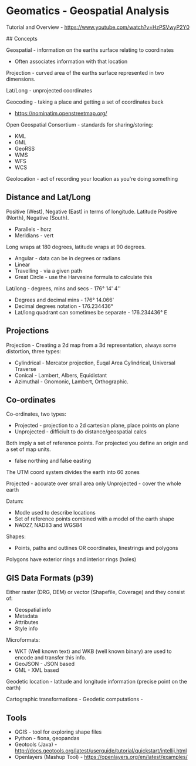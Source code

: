 # Geomatics - Geospatial Analysis 

Tutorial and Overview - https://www.youtube.com/watch?v=HzPSVwyP2Y0

## Concepts

Geospatial - information on the earths surface relating to coordinates
* Often associates information with that location

Projection - curved area of the earths surface represented in two dimensions.

Lat/Long - unprojected coordinates

Geocoding - taking a place and getting a set of coordinates back
* https://nominatim.openstreetmap.org/

Open Geospatial Consortium - standards for sharing/storing:
* KML
* GML
* GeoRSS
* WMS
* WFS
* WCS

Geolocation - act of recording your location as you're doing something

## Distance and Lat/Long
 
Positive (West), Negative (East) in terms of longitude.  Latitude Positive (North), Negative (South).
* Parallels - horz
* Meridians - vert

Long wraps at 180 degrees, latitude wraps at 90 degrees.

* Angular - data can be in degrees or radians
* Linear 
* Travelling - via a given path
* Great Circle - use the Harvesine formula to calculate this

Lat/long - degrees, mins and secs - 176° 14' 4''
* Degrees and decimal mins - 176° 14.066'
* Decimal degrees notation - 176.234436°
* Lat/long quadrant can sometimes be separate - 176.234436° E

## Projections

Projection - Creating a 2d map from a 3d representation, always some distortion, three types:
* Cylindrical - Mercator projection, Euqal Area Cylindrical, Universal Traverse
* Conical - Lambert, Albers, Equidistant
* Azimuthal - Gnomonic, Lambert, Orthographic.

## Co-ordinates 

Co-ordinates, two types:
* Projected - projection to a 2d cartesian plane, place points on plane
* Unprojected - difficiult to do distance/geospatial calcs

Both imply a set of reference points.  For projected you define an origin and a set of map units.
* false northing and false easting

The UTM coord system divides the earth into 60 zones

Projected - accurate over small area only
Unprojected - cover the whole earth

Datum:
* Modle used to describe locations
* Set of reference points combined with a model of the earth shape
* NAD27, NAD83 and WGS84

Shapes:
* Points, paths and outlines OR coordinates, linestrings and polygons

Polygons have exterior rings and interior rings (holes)

## GIS Data Formats (p39)

Either raster (DRG, DEM) or vector (Shapefile, Coverage) and they consist of:
* Geospatial info
* Metadata
* Attributes
* Style info

Microformats:
* WKT (Well known text) and WKB (well known binary) are used to encode and transfer this info.
* GeoJSON - JSON based
* GML - XML based 

Geodetic location - latitude and longitude information (precise point on the earth)

Cartographic transformations - 
Geodetic computations - 

 
## Tools

* QGIS - tool for exploring shape files
* Python - fiona, geopandas
* Geotools (Java) - http://docs.geotools.org/latest/userguide/tutorial/quickstart/intellij.html
* Openlayers (Mashup Tool) - https://openlayers.org/en/latest/examples/

